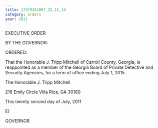 ```yaml
---
title: 17379452007_22_11_14
category: orders
year: 2011
---
```

 

EXECUTIVE ORDER

BY THE GOVERNOR:

ORDERED:

That the Honorable J. Tripp Mitchell of Carroll County, Georgia, is
reappointed as a member of the Georgia Board of Private Detective
and Security Agencies, for a term of office ending July 1, 2015.

The Honorable J. Tripp Mitchell

216 Emily Circle
Villa Rica, GA 30180

This twenty second day of July, 2011

E)

GOVERNOR

